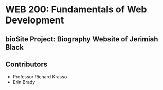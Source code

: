 <h1>WEB 200: Fundamentals of Web Development</h1>
<h2>bioSite Project: Biography Website of Jerimiah Black</h2>
<h2>Contributors</h2>
<ul>
    <li>Professor Richard Krasso</li>
    <li>Erin Brady</li>
</ul>
